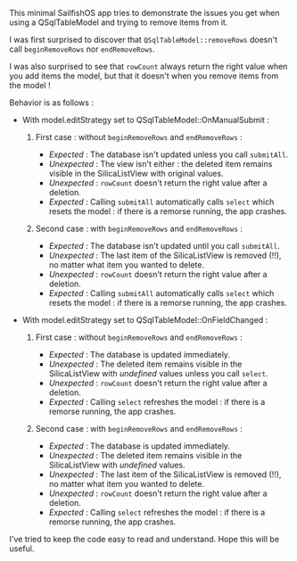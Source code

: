 This minimal SailfishOS app tries to demonstrate the issues you get when using a QSqlTableModel and trying to remove items from it.

I was first surprised to discover that `QSqlTableModel::removeRows` doesn't call `beginRemoveRows` nor `endRemoveRows`.

I was also surprised to see that `rowCount` always return the right value when you add items the model, but that it doesn't when you remove items from the model !


Behavior is as follows :

  - With model.editStrategy set to QSqlTableModel::OnManualSubmit :

      1. First case : without `beginRemoveRows` and `endRemoveRows` :

          * *Expected* : The database isn't updated unless you call `submitAll`.
          * *Unexpected* : The view isn't either : the deleted item remains visible in the SilicaListView with original values.
          * *Unexpected* : `rowCount` doesn't return the right value after a deletion.
          * *Expected* : Calling `submitAll` automatically calls `select` which resets the model : if there is a remorse running, the app crashes.

      2. Second case : with `beginRemoveRows` and `endRemoveRows` :

          * *Expected* : The database isn't updated until you call `submitAll`.
          * *Unexpected* : The last item of the SilicaListView is removed (!!), no matter what item you wanted to delete.
          * *Unexpected* : `rowCount` doesn't return the right value after a deletion.
          * *Expected* : Calling `submitAll` automatically calls `select` which resets the model : if there is a remorse running, the app crashes.


  - With model.editStrategy set to QSqlTableModel::OnFieldChanged :

      1. First case : without `beginRemoveRows` and `endRemoveRows` :

          * *Expected* : The database is updated immediately.
          * *Unexpected* : The deleted item remains visible in the SilicaListView with *undefined* values unless you call `select`.
          * *Unexpected* : `rowCount` doesn't return the right value after a deletion.
          * *Expected* : Calling `select` refreshes the model : if there is a remorse running, the app crashes.

      2. Second case : with `beginRemoveRows` and `endRemoveRows` :

          * *Expected* : The database is updated immediately.
          * *Unexpected* : The deleted item remains visible in the SilicaListView with *undefined* values.
          * *Unexpected* : The last item of the SilicaListView is removed (!!), no matter what item you wanted to delete.
          * *Unexpected* : `rowCount` doesn't return the right value after a deletion.
          * *Expected* : Calling `select` refreshes the model : if there is a remorse running, the app crashes.


I've tried to keep the code easy to read and understand. Hope this will be useful.
